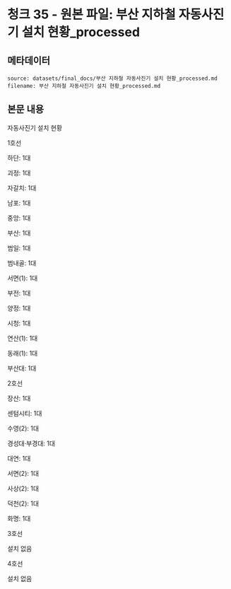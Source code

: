 # 청크 35 - 원본 파일: 부산 지하철 자동사진기 설치 현황_processed

## 메타데이터

```
source: datasets/final_docs/부산 지하철 자동사진기 설치 현황_processed.md
filename: 부산 지하철 자동사진기 설치 현황_processed.md
```

## 본문 내용

자동사진기 설치 현황

1호선

하단: 1대

괴정: 1대

자갈치: 1대

남포: 1대

중앙: 1대

부산: 1대

범일: 1대

범내골: 1대

서면(1): 1대

부전: 1대

양정: 1대

시청: 1대

연산(1): 1대

동래(1): 1대

부산대: 1대

2호선

장산: 1대

센텀시티: 1대

수영(2): 1대

경성대·부경대: 1대

대연: 1대

서면(2): 1대

사상(2): 1대

덕천(2): 1대

화명: 1대

3호선

설치 없음

4호선

설치 없음